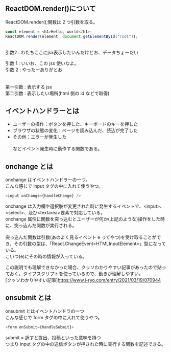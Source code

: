 ## ReactDOM.render()について

ReactDOM.render();関数は 2 つ引数を取る。

```js
const element = <h1>Hello, world</h1>;
ReactDOM.render(element, document.getElementById("root"));
```

<br>
引数2 : わたちここにjsx表示したいんだけどお、データちょーだい

引数 1 : いいお、この jsx 使いなよ。  
引数 2 : やったーありがとお  
<br>
<br>
第一引数 : 表示する jsx  
第二引数 : 表示したい場所(html 側の id などで取得)

## イベントハンドラーとは

-   ユーザーの操作：ボタンを押した、キーボードのキーを押した
-   ブラウザの状態の変化：ページを読み込んだ、読込が完了した
-   その他：エラーが発生した  
    <br>
    などイベント発生時に動作する関数である。

## onchange とは

onchange はイベントハンドラーの一つ。  
こんな感じで input タグの中に入れて使うやつ。

```js
<input onChange={handleChange} />
```

onchange は入力欄や選択肢が変更された時に発生するイベントで、\<input>、\<select>、及び\<textarea>要素で対応している。  
onchange 属性に関数を突っ込むとユーザーが何か(上記のような)操作をした時に、突っ込んだ関数が実行される。  
<br>
突っ込んだ関数は引数(あのよく見るイベント e ってやつ)を受け取ることができ、その引数の型は、「React.ChangeEvent\<HTMLInputElement>」型になっている。  
こいつ(e)にその時の情報が入っている。

この説明でも理解できなかった場合、クッソわかりやすい記事があったので貼っておく。タイプスクリプトを使っているので、動きが理解しやすい。  
[クッソわかりやすい記事]https://www.i-ryo.com/entry/2021/03/19/070944

## onsubmit とは

onsubmit とはイベントハンドラの一つ  
こんな感じで form タグの中に入れて使うやつ。

```js
<form onSubmit={handleSubmit}>
```

submit = 訳すと提出、投稿といった意味を持つ  
つまり input タグの中の送信ボタンが押された時に実行する関数を記述できる。
